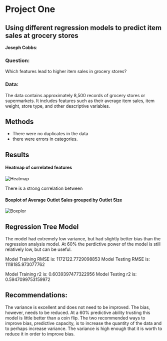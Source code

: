 # Project One
## Using different regression models to predict item sales at grocery stores 

**Joseph Cobbs**: 

### Question:

Which features lead to higher item sales in grocery stores?


### Data:
The data contains approximately 8,500 records of grocery stores or supermarkets. It includes features such as their average item sales, item weight, store type, and other descriptive variables. 


## Methods
- There were no duplicates in the data
- there were errors in categories. 

## Results

#### Heatmap of correlated features
![Heatmap](https://user-images.githubusercontent.com/49537432/216637955-45dd7dc7-fcb9-4ba9-ae85-3232966c9f17.png)

There is a strong correlation between 

#### Boxplot of Average Outlet Sales grouped by Outlet Size

![Boxplor](https://user-images.githubusercontent.com/49537432/216632493-5cb60616-3b6f-4cda-a619-32b4b8641d96.png)

## Regression Tree Model 

The model had extremely low variance, but had slightly better bias than the regression analysis model. At 60% the perdictive power of the model is still relatively low, but can be useful. 

Model Training RMSE is: 1172122.7729098853
Model Testing RMSE is: 1118185.973077762

Model Training r2 is: 0.6039397477322956
Model Testing r2 is: 0.5947099753159972


## Recommendations:

The variance is excellent and does not need to be improved. The bias, however, needs to be reduced. At a 60% predictive ability trusting this model is little better than a coin flip. The two recommended ways to improve bias, predictive capacity, is to increase the quantity of the data and to perhaps increase variance. The variance is high enough that it is worth to reduce it in order to improve bias. 

